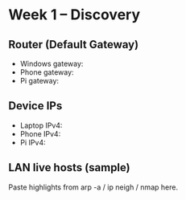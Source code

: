 # Week 1 – Discovery
## Router (Default Gateway)
- Windows gateway: <paste here>
- Phone gateway: <paste here>
- Pi gateway: <paste here>
## Device IPs
- Laptop IPv4: <paste>
- Phone IPv4: <paste>
- Pi IPv4: <paste>
## LAN live hosts (sample)
Paste highlights from arp -a / ip neigh / nmap here.
